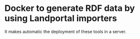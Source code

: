 # Docker to generate RDF data by using Landportal importers

It makes automatic the deployment of these tools in a server.

